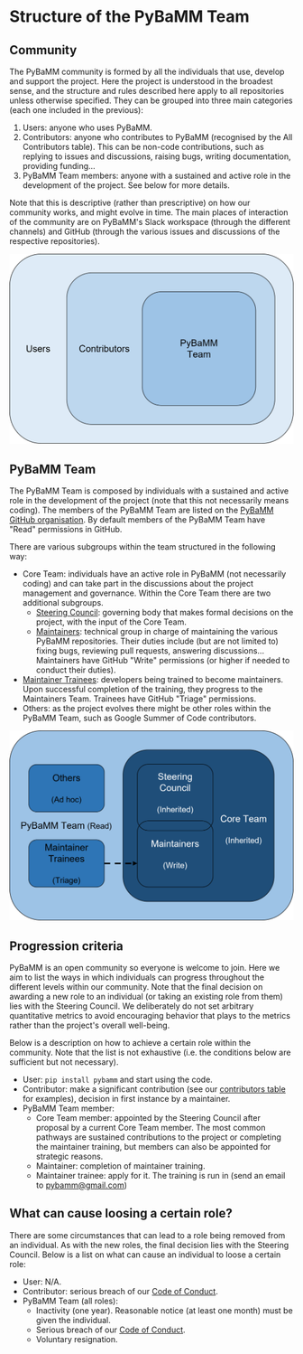 # Structure of the PyBaMM Team

## Community
The PyBaMM community is formed by all the individuals that use, develop and support the project. Here the project is understood in the broadest sense, and the structure and rules described here apply to all repositories unless otherwise specified. They can be grouped into three main categories (each one included in the previous):

1. Users: anyone who uses PyBaMM.
2. Contributors: anyone who contributes to PyBaMM (recognised by the All Contributors table). This can be non-code contributions, such as replying to issues and discussions, raising bugs, writing documentation, providing funding…
3. PyBaMM Team members: anyone with a sustained and active role in the development of the project. See below for more details.

Note that this is descriptive (rather than prescriptive) on how our community works, and might evolve in time. The main places of interaction of the community are on PyBaMM's Slack workspace (through the different channels) and GitHub (through the various issues and discussions of the respective repositories).

![Diagram of the PyBaMM community.](img/Community.png)

## PyBaMM Team
The PyBaMM Team is composed by individuals with a sustained and active role in the development of the project (note that this not necessarily means coding). The members of the PyBaMM Team are listed on the [PyBaMM GitHub organisation](https://github.com/orgs/pybamm-team/people). By default members of the PyBaMM Team have "Read" permissions in GitHub.

There are various subgroups within the team structured in the following way:
* Core Team: individuals have an active role in PyBaMM (not necessarily coding) and can take part in the discussions about the project management and governance. Within the Core Team there are two additional subgroups.
    * [Steering Council](https://github.com/pybamm-team/PyBaMM/blob/develop/GOVERNANCE.md#current-steering-council): governing body that makes formal decisions on the project, with the input of the Core Team.
    * [Maintainers](https://github.com/orgs/pybamm-team/teams/maintainers): technical group in charge of maintaining the various PyBaMM repositories. Their duties include (but are not limited to) fixing bugs, reviewing pull requests, answering discussions... Maintainers have GitHub "Write" permissions (or higher if needed to conduct their duties).
* [Maintainer Trainees](https://github.com/orgs/pybamm-team/teams/maintainer-trainees): developers being trained to become maintainers. Upon successful completion of the training, they progress to the Maintainers Team. Trainees have GitHub "Triage" permissions.
* Others: as the project evolves there might be other roles within the PyBaMM Team, such as Google Summer of Code contributors.

![Diagram of the PyBaMM Team](img/Team.png)

## Progression criteria
PyBaMM is an open community so everyone is welcome to join. Here we aim to list the ways in which individuals can progress throughout the different levels within our community. Note that the final decision on awarding a new role to an individual (or taking an existing role from them) lies with the Steering Council. We deliberately do not set arbitrary quantitative metrics to avoid encouraging behavior that plays to the metrics rather than the project's overall well-being.

Below is a description on how to achieve a certain role within the community. Note that the list is not exhaustive (i.e. the conditions below are sufficient but not necessary).
* User: `pip install pybamm` and start using the code.
* Contributor: make a significant contribution (see our [contributors table](https://github.com/pybamm-team/PyBaMM#-contributors) for examples), decision in first instance by a maintainer.
* PyBaMM Team member:
    * Core Team member: appointed by the Steering Council after proposal by a current Core Team member. The most common pathways are sustained contributions to the project or completing the maintainer training, but members can also be appointed for strategic reasons.
    * Maintainer: completion of maintainer training.
    * Maintainer trainee: apply for it. The training is run in (send an email to pybamm@gmail.com)

## What can cause loosing a certain role?
There are some circumstances that can lead to a role being removed from an individual. As with the new roles, the final decision lies with the Steering Council. Below is a list on what can cause an individual to loose a certain role:
* User: N/A.
* Contributor: serious breach of our [Code of Conduct](https://github.com/pybamm-team/PyBaMM/blob/develop/CODE-OF-CONDUCT.md).
* PyBaMM Team (all roles):
    * Inactivity (one year). Reasonable notice (at least one month) must be given the individual.
    * Serious breach of our [Code of Conduct](https://github.com/pybamm-team/PyBaMM/blob/develop/CODE-OF-CONDUCT.md).
    * Voluntary resignation.

